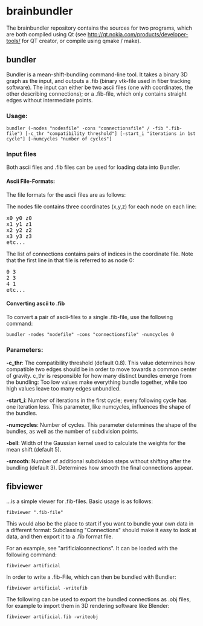 # brainbundler

The brainbundler repository contains the sources for two programs, which are both compiled using Qt (see http://qt.nokia.com/products/developer-tools/ for QT creator, or compile using qmake / make).

## bundler

Bundler is a mean-shift-bundling command-line tool. It takes a binary 3D graph as the input, and outputs a .fib (binary vtk-file used in fiber tracking software). The input can either be two ascii files (one with coordinates, the other describing connections); or a .fib-file, which only contains straight edges without intermediate points. 

### Usage:

    bundler (-nodes "nodesfile" -cons "connectionsfile" / -fib ".fib-file") [-c_thr "compatibility threshold"] [-start_i "iterations in 1st cycle"] [-numcycles "number of cycles"]

### Input files

Both ascii files and .fib files can be used for loading data into Bundler.  

#### Ascii File-Formats:

The file formats for the ascii files are as follows:

The nodes file contains three coordinates (x,y,z) for each node on each line:

<pre>
x0 y0 z0
x1 y1 z1
x2 y2 z2
x3 y3 z3
etc...
</pre>

The list of connections contains pairs of indices in the coordinate file. Note that the first line in that file is referred to as node 0:

<pre>
0 3
2 3
4 1
etc...
</pre>

#### Converting ascii to .fib

To convert a pair of ascii-files to a single .fib-file, use the following command:

    bundler -nodes "nodefile" -cons "connectionsfile" -numcycles 0

### Parameters:

**-c_thr**: The compatibility threshold (default 0.8). This value determines how compatible two edges should be in order to move towards a common center of gravity. c_thr is responsible for how many distinct bundles emerge from the bundling: Too low values make everything bundle together, while too high values leave too many edges unbundled.

**-start_i**: Number of iterations in the first cycle; every following cycle has one iteration less. This parameter, like numcycles, influences the shape of the bundles.

**-numcycles**: Number of cycles. This parameter determines the shape of the bundles, as well as the number of subdivision points.

**-bell**: Width of the Gaussian kernel used to calculate the weights for the mean shift (default 5).

**-smooth**: Number of additional subdivision steps without shifting after the bundling (default 3). Determines how smooth the final connections appear.

## fibviewer

...is a simple viewer for .fib-files. Basic usage is as follows:

    fibviewer ".fib-file"

This would also be the place to start if you want to bundle your own data in a different format: Subclassing "Connections" should make it easy to look at data, and then export it to a .fib format file.

For an example, see "artificialconnections". It can be loaded with the following command:

    fibviewer artificial

In order to write a .fib-File, which can then be bundled with Bundler:

    fibviewer artificial -writefib

The following can be used to export the bundled connections as .obj files, for example to import them in 3D rendering software like Blender:

    fibviewer artificial.fib -writeobj


